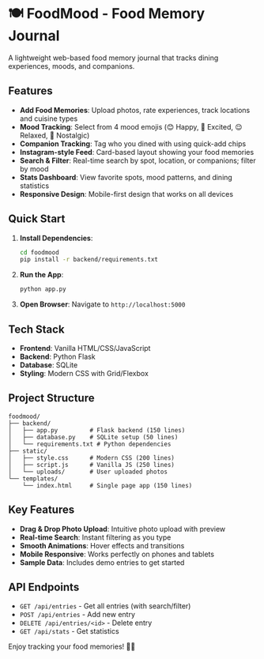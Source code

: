 # 🍽️ FoodMood - Food Memory Journal

A lightweight web-based food memory journal that tracks dining experiences, moods, and companions.

## Features

- **Add Food Memories**: Upload photos, rate experiences, track locations and cuisine types
- **Mood Tracking**: Select from 4 mood emojis (😊 Happy, 🤩 Excited, 😌 Relaxed, 🥰 Nostalgic)
- **Companion Tracking**: Tag who you dined with using quick-add chips
- **Instagram-style Feed**: Card-based layout showing your food memories
- **Search & Filter**: Real-time search by spot, location, or companions; filter by mood
- **Stats Dashboard**: View favorite spots, mood patterns, and dining statistics
- **Responsive Design**: Mobile-first design that works on all devices

## Quick Start

1. **Install Dependencies**:
   ```bash
   cd foodmood
   pip install -r backend/requirements.txt
   ```

2. **Run the App**:
   ```bash
   python app.py
   ```

3. **Open Browser**: Navigate to `http://localhost:5000`

## Tech Stack

- **Frontend**: Vanilla HTML/CSS/JavaScript
- **Backend**: Python Flask
- **Database**: SQLite
- **Styling**: Modern CSS with Grid/Flexbox

## Project Structure

```
foodmood/
├── backend/
│   ├── app.py         # Flask backend (150 lines)
│   ├── database.py    # SQLite setup (50 lines)
│   └── requirements.txt # Python dependencies
├── static/
│   ├── style.css      # Modern CSS (200 lines)
│   ├── script.js      # Vanilla JS (250 lines)
│   └── uploads/       # User uploaded photos
└── templates/
    └── index.html     # Single page app (150 lines)
```

## Key Features

- **Drag & Drop Photo Upload**: Intuitive photo upload with preview
- **Real-time Search**: Instant filtering as you type
- **Smooth Animations**: Hover effects and transitions
- **Mobile Responsive**: Works perfectly on phones and tablets
- **Sample Data**: Includes demo entries to get started

## API Endpoints

- `GET /api/entries` - Get all entries (with search/filter)
- `POST /api/entries` - Add new entry
- `DELETE /api/entries/<id>` - Delete entry
- `GET /api/stats` - Get statistics

Enjoy tracking your food memories! 🍕✨